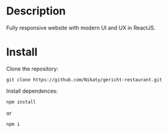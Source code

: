 <h1>Description</h1>
Fully responsive website with modern UI and UX in ReactJS.
<br/>
<h1>Install</h1>
Clone the repository: 

```
git clone https://github.com/Nikaty/gericht-restaurant.git
```
Install dependences:

```
npm install
```
or
```
npm i
```
